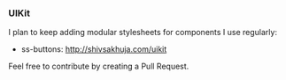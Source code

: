 ### UIKit

I plan to keep adding modular stylesheets for components I use regularly:

- ss-buttons: http://shivsakhuja.com/uikit

Feel free to contribute by creating a Pull Request.

